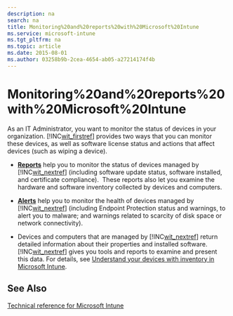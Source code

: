 ```yaml
---
description: na
search: na
title: Monitoring%20and%20reports%20with%20Microsoft%20Intune
ms.service: microsoft-intune
ms.tgt_pltfrm: na
ms.topic: article
ms.date: 2015-08-01
ms.author: 03258b9b-2cea-4654-ab05-a27214174f4b
---
```

# Monitoring%20and%20reports%20with%20Microsoft%20Intune
As an IT Administrator, you want to monitor the status of devices in your organization. [!INC[wit_firstref](../Token/wit_firstref_md.md)] provides two ways that you can monitor these devices, as well as software license status and actions that affect devices (such as wiping a device).

- **[Reports](https://technet.microsoft.com/library/dn646977.aspx)** help you to monitor the status of devices managed by [!INC[wit_nextref](../Token/wit_nextref_md.md)] (including software update status, software installed, and certificate compliance). 
    These reports also let you examine the hardware and software inventory collected by devices and computers.

- **[Alerts](https://technet.microsoft.com/library/dn646958.aspx)** help you to monitor the health of devices managed by [!INC[wit_nextref](../Token/wit_nextref_md.md)] (including Endpoint Protection status and warnings, to alert you to malware; and warnings related to scarcity of disk space or network connectivity).

- Devices and computers that are managed by [!INC[wit_nextref](../Token/wit_nextref_md.md)] return detailed information about their properties and installed software.  [!INC[wit_nextref](../Token/wit_nextref_md.md)] gives you tools and reports to examine and present this data. For details, see [Understand your devices with inventory in Microsoft Intune](../Topic/Understand_your_devices_with_inventory_in_Microsoft_Intune.md).

## See Also
[Technical reference for Microsoft Intune](../Topic/Technical_reference_for_Microsoft_Intune.md)

